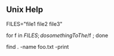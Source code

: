 ## Unix Help

FILES="file1
file2
file3"

for f in $FILES ; do somethingToThe/$f ; done

find . -name foo.txt -print
